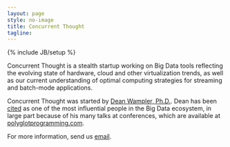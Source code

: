 ```yaml
---
layout: page
style: no-image
title: Concurrent Thought
tagline:
---
```

{% include JB/setup %}

<span class="keyword">Concurrent Thought</span> is a stealth startup working on <span class="keyword">Big Data</span> tools reflecting the evolving state of hardware, cloud and other virtualization trends, as well as our current understanding of optimal computing strategies for streaming and batch-mode applications.

<span class="keyword">Concurrent Thought</span> was started by [Dean Wampler, Ph.D.](http://deanwampler.com). Dean has been [cited](http://analyticsweek.com/top-200-thought-leaders-in-bigdata-analytics/) as one of the most influential people in the <span class="keyword">Big Data</span> ecosystem, in large part because of his many talks at conferences, which are available at [polyglotprogramming.com](http://www.polyglotprogramming.com/papers).

For more information, send us [email](mailto:info@concurrentthought.com).
